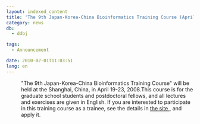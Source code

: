 ```yaml
---
layout: indexed_content
title: 'The 9th Japan-Korea-China Bioinformatics Training Course (April, 2010 at Shanghai, China)'
category: news
db:
  - ddbj

tags:
  - Announcement

date: 2010-02-01T11:03:51
lang: en
---
```


<dl>
    <dd>"The 9th Japan-Korea-China Bioinformatics Training Course" will be held at the Shanghai, China, in April 19-23, 2008.This course is for the graduate school students and postdoctoral fellows, and all lectures and exercises are given in English. If you are interested to participate in this training course as a trainee, see the details in <a href="http://sayer.lab.nig.ac.jp/training-course.html" target="_blank">the site </a>, and apply it. </dd>
</dl>
